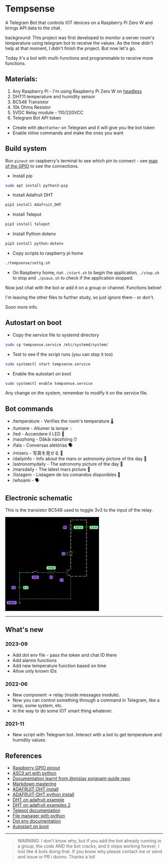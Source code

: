 # Tempsense

A Telegram Bot that controls IOT devices on a Raspberry Pi Zero W and brings API data to the chat.

background:
This project was first developed to monitor a server room's temperature using telegram bot to receive the values.
As the time didn't help at that moment, I didn't finish the project.
But now let's go.

Today it's a bot with multi-functions and programmable to receive more functions. 


## Materials:

1. Any Raspberry Pi - I'm using Raspberry Pi Zero W on [headless](https://vorthkor.github.io/victao-blog/learn/2021/12/10/headlessraspi.html)
2. DHT11 temperature and humidity sensor
3. BC548 Transistor
4. 10k Ohms Resistor
5. 5VDC Relay module - 110/220VCC
6. Telegram Bot API token
  * Create with `@BotFather` on Telegram and it will give you the bot token
  * Enable inline commands and make the ones you want

## Build system

Run `pinout` on raspberry's terminal to see which pin to connect - see [map
of the GPIO](docs/gpio.md) to see the connections.


- Install pip 
```sh
sudo apt install python3-pip
```

- Install Adafruit DHT
```sh
pip3 install Adafruit_DHT
```

- Install Telepot
```sh
pip3 install telepot
```

- Install Python dotenv
```sh
pip3 install python-dotenv
```

- Copy scripts to raspberry pi home
```sh
./tempsense/settg.sh
```

- On Raspberry home, run `./start.sh` to begin the application, `./stop.sh` to stop and `./psaux.sh` to check if the application stopped.

Now just chat with the bot or add it on a group or channel. Functions below!

I'm leaving the other files to further study, so just ignore them - or don't.

Soon more info.

## Autostart on boot

- Copy the service file to systemd directory
```sh
sudo cp tempsense.service /etc/systemd/system/
```

- Test to see if the script runs (you can stop it too)
```sh
sudo systemctl start tempsense.service
```

- Enable the autostart on boot
```sh
sudo systemctl enable tempsense.service
```

Any change on the system, remember to modify it on the service file.

## Bot commands 

- /temperature - Verifies the room's temperature 🌡
- /lumiere - Allumer la lampe 💡
- /led - Accendere il LED 🔦
- /naozhong - Dǎkāi nàozhōng ⏰
- /fala - Conversas aletórias 🗣️
- /miseru - 写真を見せる 📸
- /dailyinfo - Info about the mars or astronomy picture of the day 📝
- /astronomydaily - The astronomy picture of the day 🔭
- /marsdaily - The latest mars picture 🚀
- /listagem - Listagem de los comandos disponibles 📜
- /whoami - 🗣️

## Electronic schematic

This is the transistor BC548 used to toggle 3v3 to the input of the relay.

<img src="docs/circuit1.jpg"  width="300" height="300">


---
## What's new

### 2023-09

- Add dot env file - pass the token and chat ID there
- Add alarms functions
- Add new temperature function based on time
- Allow only known IDs

### 2022-06

- New component -> relay (inside messages module).
- Now you can control something through a command in Telegram, like a lamp, some system, etc.
- In the way to do some IOT smart thing whatever.


### 2021-11

- New script with Telegram bot. Interact with a bot to get temperature and humidity values.

## References

- [Raspberry GPIO pinout][rp]
- [ASCII art with python][ap]
- [Documentation learnt from @mislav poignant-guide repo][dm]
- [Markdown mastering][mm]
- [ADAFRUIT-DHT install][ai]
- [ADAFRUIT-DHT python install][dp]
- [DHT on adafruit example][da]
- [DHT on adafruit examples 2][dt]
- [Telepot documentation][td]
- [File manager with python][pl]
- [Dot env documentation][dd]
- [Autostart on boot][as]

* * *

> WARNING: I don't know why, but if you add the bot already running in a group, the code AND the bot cracks, and it stops working forever, I lost like 4 bots doing that. If you know why please contact me or send and issue or PR i dunno. Thanks a lot!

  [rp]: https://www.raspberrypi.com/documentation/computers/os.html#gpio-and-the-40-pin-header
  [ap]: https://stackoverflow.com/questions/23623288/print-full-ascii-art
  [dm]: https://github.com/mislav/poignant-guide
  [mm]: https://guides.github.com/features/mastering-markdown/
  [ai]: https://pypi.org/project/Adafruit-DHT/
  [dp]: https://pypi.org/project/Adafruit_Python_DHT/
  [da]: https://circuitpython.readthedocs.io/projects/dht/en/latest/examples.html
  [dt]: https://www.programcreek.com/python/example/92775/Adafruit_DHT.DHT11
  [td]: https://telepot.readthedocs.io/en/latest/
  [pl]: https://docs.python.org/3/tutorial/inputoutput.html
  [dd]: https://saurabh-kumar.com/python-dotenv/
  [as]: https://www.wikihow.com/Execute-a-Script-at-Startup-on-the-Raspberry-Pi
